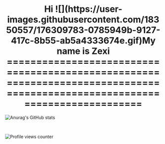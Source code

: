 </div>

<h1 align="center">Hi ![](https://user-images.githubusercontent.com/18350557/176309783-0785949b-9127-417c-8b55-ab5a4333674e.gif)My name is Zexi
============================================================================================================================</h1>
<p align="left">
</p>

![Anurag's GitHub stats](https://github-readme-stats.vercel.app/api?username=wangz30)

<br/>  

![Profile views counter](https://komarev.com/ghpvc/?username=wangz30&&style=flat-square)  
  

<br/>  
